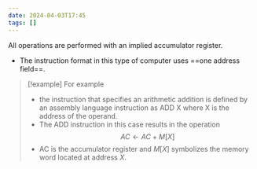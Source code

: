```yaml
---
date: 2024-04-03T17:45
tags: []
---
```

All operations are performed with an implied accumulator register.
- The instruction format in this type of computer uses ==one address field==.

>[!example] For example
>- the instruction that specifies an arithmetic addition is defined by an assembly language instruction as ADD X where X is the address of the operand.
>- The ADD instruction in this case results in the operation
>$$AC \leftarrow AC + M [X]$$
>- AC is the accumulator register and $M [X]$ symbolizes the memory word located at address $X$.

